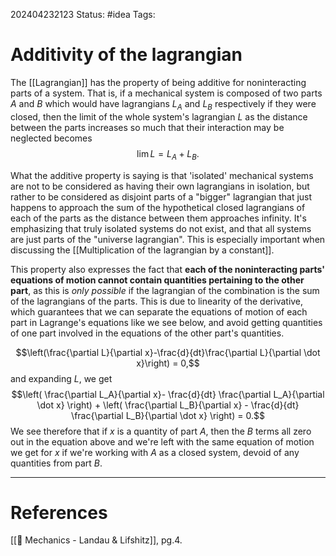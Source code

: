 202404232123
Status: #idea
Tags:

# Additivity of the lagrangian

The [[Lagrangian]] has the property of being additive for noninteracting parts of a system. That is, if a mechanical system is composed of two parts $A$ and $B$ which would have lagrangians $L_A$ and $L_B$ respectively if they were closed, then the limit of the whole system's lagrangian $L$ as the distance between the parts increases so much that their interaction may be neglected becomes 
$$\lim L = L_{A}+ L_B.$$

What the additive property is saying is that 'isolated' mechanical systems are not to be considered as having their own lagrangians in isolation, but rather to be considered as disjoint parts of a "bigger" lagrangian that just happens to approach the sum of the hypothetical closed lagrangians of each of the parts as the distance between them approaches infinity. It's emphasizing that truly isolated systems do not exist, and that all systems are just parts of the "universe lagrangian". This is especially important when discussing the [[Multiplication of the lagrangian by a constant]].

This property also expresses the fact that **each of the noninteracting parts' equations of motion cannot contain quantities pertaining to the other part**, as this is *only possible* if the lagrangian of the combination is the sum of the lagrangians of the parts. This is due to linearity of the derivative, which guarantees that we can separate the equations of motion of each part in Lagrange's equations like we see below, and avoid getting quantities of one part involved in the equations of the other part's quantities. 

$$\left(\frac{\partial L}{\partial x}-\frac{d}{dt}\frac{\partial L}{\partial \dot x}\right) = 0,$$
and expanding $L$, we get
$$\left( \frac{\partial L_A}{\partial x}- \frac{d}{dt} \frac{\partial L_A}{\partial \dot x} \right) + \left( \frac{\partial L_B}{\partial x} - \frac{d}{dt} \frac{\partial L_B}{\partial \dot x} \right) = 0.$$
We see therefore that if $x$ is a quantity of part $A$, then the $B$ terms all zero out in the equation above and we're left with the same equation of motion we get for $x$ if we're working with $A$ as a closed system, devoid of any quantities from part $B$.

___
# References
[[📕 Mechanics - Landau & Lifshitz]], pg.4.
